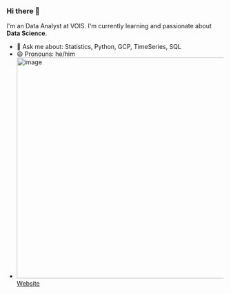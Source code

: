 ### Hi there 👋

I'm an Data Analyst at VOIS. I'm currently learning and passionate about **Data Science**. 

- 💬 Ask me about: Statistics, Python, GCP, TimeSeries, SQL
- 😄 Pronouns: he/him
- <img width="512" height="512" alt="image" src="https://github.com/user-attachments/assets/72525bb4-cbea-4cb4-91bb-90e97e1de65f" /> [Website](https://linkedin.com/in/rahulyeldi)
